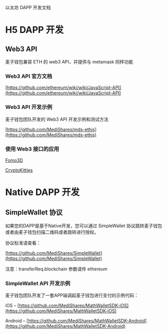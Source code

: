 以太坊 DAPP 开发文档

# H5 DAPP 开发

## Web3 API

麦子钱包兼容 ETH 的 web3 API，并提供与 metamask 同样功能

### Web3 API 官方文档

[https://github.com/ethereum/wiki/wiki/JavaScript-API](https://github.com/ethereum/wiki/wiki/JavaScript-API)

### Web3 API 开发示例

麦子钱包团队开发的 Web3 API 开发示例和测试方法

[https://github.com/MediShares/mds-ethjs](https://github.com/MediShares/mds-ethjs)

### 使用 Web3 接口的应用

[Fomo3D](http://exitscam.me/)

[CryptoKitties](https://www.cryptokitties.co/)

# Native DAPP 开发

## SimpleWallet 协议

如果您的DAPP是基于Native开发，您可以通过 SimpleWallet 协议跳转麦子钱包或者由麦子钱包扫描二维码或者跳转进行授权。

协议标准请查看：

[https://github.com/MediShares/SimpleWallet](https://github.com/MediShares/SimpleWallet)

注意：transferReq.blockchain 参数请传 ethereum

### SimpleWallet API 开发示例

麦子钱包团队开发了一套APP端调起麦子钱包进行支付的示例代码：

iOS – [https://github.com/MediShares/MathWalletSDK-iOS](https://github.com/MediShares/MathWalletSDK-iOS)

Android – [https://github.com/MediShares/MathWalletSDK-Android](https://github.com/MediShares/MathWalletSDK-Android)

